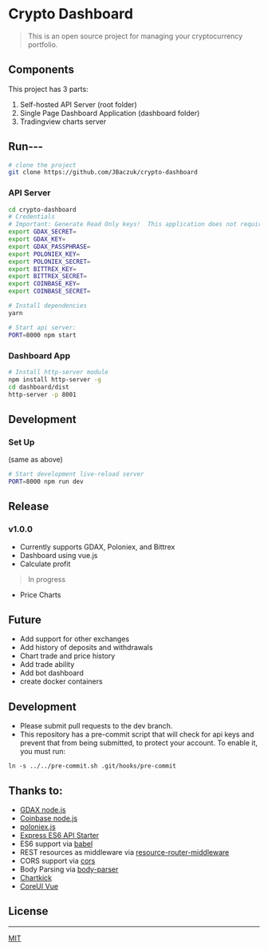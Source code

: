 # Crypto Dashboard

> This is an open source project for managing your cryptocurrency portfolio.

## Components
This project has 3 parts:
1. Self-hosted API Server (root folder)
2. Single Page Dashboard Application (dashboard folder)
3. Tradingview charts server

## Run---

```bash
# clone the project
git clone https://github.com/JBaczuk/crypto-dashboard
```

### API Server
```bash
cd crypto-dashboard
# Credentials
# Important: Generate Read Only keys!  This application does not require anything more.
export GDAX_SECRET=
export GDAX_KEY=
export GDAX_PASSPHRASE=
export POLONIEX_KEY=
export POLONIEX_SECRET=
export BITTREX_KEY=
export BITTREX_SECRET=
export COINBASE_KEY=
export COINBASE_SECRET=

# Install dependencies
yarn

# Start api server:
PORT=8000 npm start
```

### Dashboard App
```bash
# Install http-server module
npm install http-server -g
cd dashboard/dist
http-server -p 8001
```

## Development

### Set Up
(same as above)  

```bash
# Start development live-reload server
PORT=8000 npm run dev
```

## Release
### v1.0.0
- Currently supports GDAX, Poloniex, and Bittrex
- Dashboard using vue.js
- Calculate profit
> In progress
- Price Charts

## Future
- Add support for other exchanges
- Add history of deposits and withdrawals
- Chart trade and price history
- Add trade ability
- Add bot dashboard
- create docker containers

## Development
- Please submit pull requests to the dev branch.
- This repository has a pre-commit script that will check for api keys and prevent that from being submitted, to protect your account.  To enable it, you must run:

`ln -s ../../pre-commit.sh .git/hooks/pre-commit`

## Thanks to:
- [GDAX node.js](https://github.com/coinbase/gdax-node)
- [Coinbase node.js](https://github.com/coinbase/coinbase-node)
- [poloniex.js](https://github.com/premasagar/poloniex.js)
- [Express ES6 API Starter](https://github.com/developit/express-es6-rest-api)
- ES6 support via [babel](https://babeljs.io)
- REST resources as middleware via [resource-router-middleware](https://github.com/developit/resource-router-middleware)
- CORS support via [cors](https://github.com/troygoode/node-cors)
- Body Parsing via [body-parser](https://github.com/expressjs/body-parser)
- [Chartkick](https://github.com/ankane/vue-chartkick)
- [CoreUI Vue](https://github.com/mrholek/CoreUI-Vue)

## License
-------

[MIT](https://github.com/JBaczuk/crypto-dashboard/blob/master/LICENSE)
